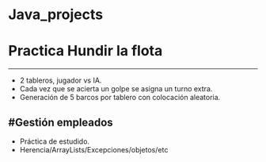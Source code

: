 # Java_projects


# Practica Hundir la flota
------------------------------------------------------------------------------------------------------------------------------------------
- 2 tableros, jugador vs IA.
- Cada vez que se acierta un golpe se asigna un turno extra.
- Generación de 5 barcos por tablero con colocación aleatoria.


#Gestión empleados
------------------------------------------------------------------------------------------------------------------------------------------
- Práctica de estudido.
- Herencia/ArrayLists/Excepciones/objetos/etc

